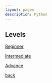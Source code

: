 ```yaml
---
layout: pages
description: Python
---
```


## Levels

 [Beginner](/Beginner/contents.html)



 [Intermediate](/Intermediate/contents.html)

 

 [Advance](/Advance/contents.html)



[back](../coding.html)
